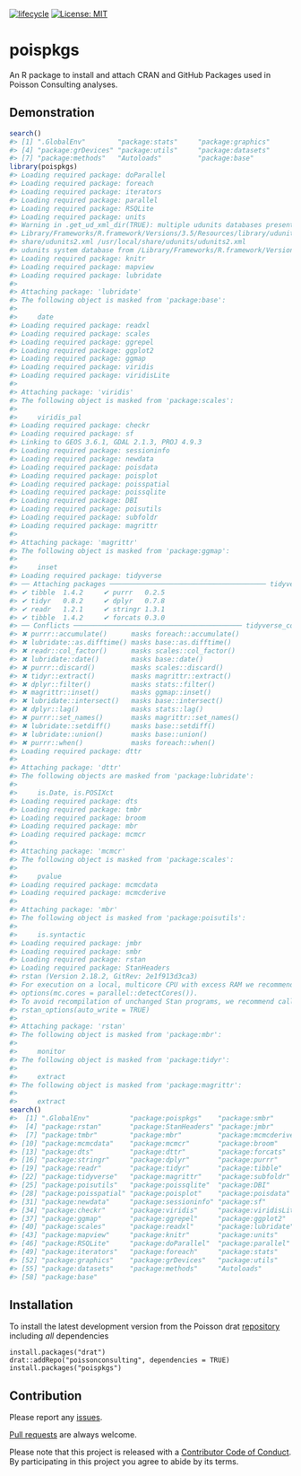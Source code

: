 
<!-- README.md is generated from README.Rmd. Please edit that file -->

[![lifecycle](https://img.shields.io/badge/lifecycle-maturing-blue.svg)](https://www.tidyverse.org/lifecycle/#maturing)
[![License:
MIT](https://img.shields.io/badge/License-MIT-green.svg)](https://opensource.org/licenses/MIT)

# poispkgs

An R package to install and attach CRAN and GitHub Packages used in
Poisson Consulting analyses.

## Demonstration

``` r
search()
#> [1] ".GlobalEnv"        "package:stats"     "package:graphics" 
#> [4] "package:grDevices" "package:utils"     "package:datasets" 
#> [7] "package:methods"   "Autoloads"         "package:base"
library(poispkgs)
#> Loading required package: doParallel
#> Loading required package: foreach
#> Loading required package: iterators
#> Loading required package: parallel
#> Loading required package: RSQLite
#> Loading required package: units
#> Warning in .get_ud_xml_dir(TRUE): multiple udunits databases present: /
#> Library/Frameworks/R.framework/Versions/3.5/Resources/library/udunits2/
#> share/udunits2.xml /usr/local/share/udunits/udunits2.xml
#> udunits system database from /Library/Frameworks/R.framework/Versions/3.5/Resources/library/udunits2/share
#> Loading required package: knitr
#> Loading required package: mapview
#> Loading required package: lubridate
#> 
#> Attaching package: 'lubridate'
#> The following object is masked from 'package:base':
#> 
#>     date
#> Loading required package: readxl
#> Loading required package: scales
#> Loading required package: ggrepel
#> Loading required package: ggplot2
#> Loading required package: ggmap
#> Loading required package: viridis
#> Loading required package: viridisLite
#> 
#> Attaching package: 'viridis'
#> The following object is masked from 'package:scales':
#> 
#>     viridis_pal
#> Loading required package: checkr
#> Loading required package: sf
#> Linking to GEOS 3.6.1, GDAL 2.1.3, PROJ 4.9.3
#> Loading required package: sessioninfo
#> Loading required package: newdata
#> Loading required package: poisdata
#> Loading required package: poisplot
#> Loading required package: poisspatial
#> Loading required package: poissqlite
#> Loading required package: DBI
#> Loading required package: poisutils
#> Loading required package: subfoldr
#> Loading required package: magrittr
#> 
#> Attaching package: 'magrittr'
#> The following object is masked from 'package:ggmap':
#> 
#>     inset
#> Loading required package: tidyverse
#> ── Attaching packages ─────────────────────────────────────── tidyverse 1.2.1 ──
#> ✔ tibble  1.4.2     ✔ purrr   0.2.5
#> ✔ tidyr   0.8.2     ✔ dplyr   0.7.8
#> ✔ readr   1.2.1     ✔ stringr 1.3.1
#> ✔ tibble  1.4.2     ✔ forcats 0.3.0
#> ── Conflicts ────────────────────────────────────────── tidyverse_conflicts() ──
#> ✖ purrr::accumulate()      masks foreach::accumulate()
#> ✖ lubridate::as.difftime() masks base::as.difftime()
#> ✖ readr::col_factor()      masks scales::col_factor()
#> ✖ lubridate::date()        masks base::date()
#> ✖ purrr::discard()         masks scales::discard()
#> ✖ tidyr::extract()         masks magrittr::extract()
#> ✖ dplyr::filter()          masks stats::filter()
#> ✖ magrittr::inset()        masks ggmap::inset()
#> ✖ lubridate::intersect()   masks base::intersect()
#> ✖ dplyr::lag()             masks stats::lag()
#> ✖ purrr::set_names()       masks magrittr::set_names()
#> ✖ lubridate::setdiff()     masks base::setdiff()
#> ✖ lubridate::union()       masks base::union()
#> ✖ purrr::when()            masks foreach::when()
#> Loading required package: dttr
#> 
#> Attaching package: 'dttr'
#> The following objects are masked from 'package:lubridate':
#> 
#>     is.Date, is.POSIXct
#> Loading required package: dts
#> Loading required package: tmbr
#> Loading required package: broom
#> Loading required package: mbr
#> Loading required package: mcmcr
#> 
#> Attaching package: 'mcmcr'
#> The following object is masked from 'package:scales':
#> 
#>     pvalue
#> Loading required package: mcmcdata
#> Loading required package: mcmcderive
#> 
#> Attaching package: 'mbr'
#> The following object is masked from 'package:poisutils':
#> 
#>     is.syntactic
#> Loading required package: jmbr
#> Loading required package: smbr
#> Loading required package: rstan
#> Loading required package: StanHeaders
#> rstan (Version 2.18.2, GitRev: 2e1f913d3ca3)
#> For execution on a local, multicore CPU with excess RAM we recommend calling
#> options(mc.cores = parallel::detectCores()).
#> To avoid recompilation of unchanged Stan programs, we recommend calling
#> rstan_options(auto_write = TRUE)
#> 
#> Attaching package: 'rstan'
#> The following object is masked from 'package:mbr':
#> 
#>     monitor
#> The following object is masked from 'package:tidyr':
#> 
#>     extract
#> The following object is masked from 'package:magrittr':
#> 
#>     extract
search()
#>  [1] ".GlobalEnv"          "package:poispkgs"    "package:smbr"       
#>  [4] "package:rstan"       "package:StanHeaders" "package:jmbr"       
#>  [7] "package:tmbr"        "package:mbr"         "package:mcmcderive" 
#> [10] "package:mcmcdata"    "package:mcmcr"       "package:broom"      
#> [13] "package:dts"         "package:dttr"        "package:forcats"    
#> [16] "package:stringr"     "package:dplyr"       "package:purrr"      
#> [19] "package:readr"       "package:tidyr"       "package:tibble"     
#> [22] "package:tidyverse"   "package:magrittr"    "package:subfoldr"   
#> [25] "package:poisutils"   "package:poissqlite"  "package:DBI"        
#> [28] "package:poisspatial" "package:poisplot"    "package:poisdata"   
#> [31] "package:newdata"     "package:sessioninfo" "package:sf"         
#> [34] "package:checkr"      "package:viridis"     "package:viridisLite"
#> [37] "package:ggmap"       "package:ggrepel"     "package:ggplot2"    
#> [40] "package:scales"      "package:readxl"      "package:lubridate"  
#> [43] "package:mapview"     "package:knitr"       "package:units"      
#> [46] "package:RSQLite"     "package:doParallel"  "package:parallel"   
#> [49] "package:iterators"   "package:foreach"     "package:stats"      
#> [52] "package:graphics"    "package:grDevices"   "package:utils"      
#> [55] "package:datasets"    "package:methods"     "Autoloads"          
#> [58] "package:base"
```

## Installation

To install the latest development version from the Poisson drat
[repository](https://github.com/poissonconsulting/drat) including *all*
dependencies

    install.packages("drat")
    drat::addRepo("poissonconsulting", dependencies = TRUE)
    install.packages("poispkgs")

## Contribution

Please report any
[issues](https://github.com/poissonconsulting/poispkgs/issues).

[Pull requests](https://github.com/poissonconsulting/poispkgs/pulls) are
always welcome.

Please note that this project is released with a [Contributor Code of
Conduct](https://github.com/poissonconsulting/poispkgs/blob/master/CONDUCT.md).
By participating in this project you agree to abide by its terms.
